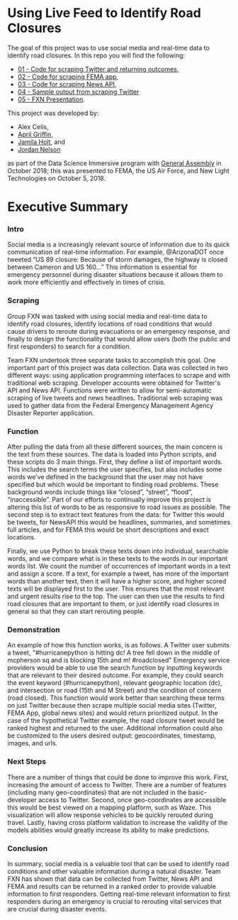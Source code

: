 # Using Live Feed to Identify Road Closures

The goal of this project was to use social media and real-time data to identify road closures. In this repo you will find the following:
- [01 - Code for scraping Twitter and returning outcomes](https://github.com/Celis1/Project-5/blob/master/01_scrape_twitter_output.ipynb),
- [02 - Code for scraping FEMA app](https://github.com/Celis1/Project-5/blob/master/02_scrape_fema.ipynb),
- [03 - Code for scraping News API](https://github.com/Celis1/Project-5/blob/master/03_scrape_news_api.ipynb),
- [04 - Sample output from scraping Twitter](https://github.com/Celis1/Project-5/blob/master/04_twitter_output_data.csv)
- [05 - FXN Presentation](https://github.com/Celis1/Project-5/blob/master/05_FNX_final_presentation.pptx).

This project was developed by:
- Alex Celis, 
- [April Griffin](https://www.linkedin.com/in/april-g-a77b3812b/), 
- [Jamila Holt](https://www.linkedin.com/in/jamilaholt/), and
- [Jordan Nelson](https://www.linkedin.com/in/jordanhowesnelson/)

as part of the Data Science Immersive program with [General Assembly](https://generalassemb.ly) in October 2018; this was presented to FEMA, the US Air Force, and New Light Technologies on October 5, 2018.

# Executive Summary

### Intro
Social media is a increasingly relevant source of information due to its quick communication of real-time information. For example, @ArizonaDOT once tweeted “US 89 closure: Because of storm damages, the highway is closed between Cameron and US 160…” This information is essential for emergency personnel during disaster situations because it allows them to work more efficiently and effectively in times of crisis.

### Scraping 
Group FXN was tasked with using social media and real-time data to identify road closures, identify locations of road conditions that would cause drivers to reroute during evacuations or an emergency response, and finally to design the functionality that would allow users (both the public and first responders) to search for a condition. 

Team FXN undertook three separate tasks to accomplish this goal. One important part of this project was data collection.  Data was collected in two different ways: using application programming interfaces to scrape and with traditional web scraping.  Developer accounts were obtained for Twitter's API and News API. Functions were written to allow for semi-automatic scraping of live tweets and news headlines. Traditional web scraping was used to gather data from the Federal Emergency Management Agency Disaster Reporter application.

### Function 
After pulling the data from all these different sources, the main concern is the text from these sources. The data is loaded into Python scripts, and these scripts do 3 main things. First, they define a list of important words. This includes the search terms the user specifies, but also includes some words we’ve defined in the background that the user may not have specified but which would be important to finding road problems. These background words include things like “closed”, “street”, “flood”, “inaccessible”. Part of our efforts to continually improve this project is altering this list of words to be as responsive to road issues as possible. The second step is to extract text features from the data: for Twitter this would be tweets, for NewsAPI this would be headlines, summaries, and sometimes full articles, and for FEMA this would be short descriptions and exact locations.

Finally, we use Python to break these texts down into individual, searchable words, and we compare what is in these texts to the words in our important words list. We count the number of occurrences of important words in a text and assign a score. If a text, for example a tweet, has more of the important words than another text, then it will have a higher score, and higher scored texts will be displayed first to the user. This ensures that the most relevant and urgent results rise to the top. The user can then use the results to find road closures that are important to them, or just identify road closures in general so that they can start rerouting people.

### Demonstration 
An example of how this function works, is as follows. A Twitter user submits a tweet, "#hurricanepython is hitting dc! A tree fell down in the middle of mcpherson sq and is blocking 15th and m! #roadclosed" Emergency service providers would be able to use the search function by inputting keywords that are relevant to their desired outcome. For example, they could search the event keyword (#hurricanepython), relevant geographic location (dc), and intersection or road (15th and M Street) and the condition of concern (road closed). This function would work better than searching these terms on just Twitter because then scrape multiple social media sites (Twitter, FEMA App, global news sites) and would return prioritized output. In the case of the hypothetical Twitter example, the road closure tweet would be ranked highest and returned to the user. Additional information could also be customized to the users desired output: geocoordinates, timestamp, images, and urls.

### Next Steps
There are a number of things that could be done to improve this work. First, increasing the amount of access to Twitter. There are a number of features (including many geo-coordinates) that are not included in the basic-developer access to Twitter. Second, once geo-coordinates are accessible this would be best viewed on a mapping platform, such as Waze. This visualization will allow response vehicles to be quickly rerouted during travel. Lastly, having cross platform validation to increase the validity of the models abilities would greatly increase its ability to make predictions.

### Conclusion
In summary, social media is a valuable tool that can be used to identify road conditions and other valuable information during a natural disaster. Team FXN has shown that data can be collected from Twitter, News API and FEMA and results can be returned in a ranked order to provide valuable information to first responders. Getting real-time relevant information to first responders during an emergency is crucial to rerouting vital services that are crucial during disaster events.


